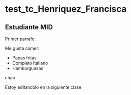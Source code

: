 # test_tc_Henriquez_Francisca

## Estudiante MID

Primer parrafo.

Me gusta comer:

* Papas fritas
* Completo Italiano
* Hamburguesas

chao

Estoy editandolo en la siguiente clase
